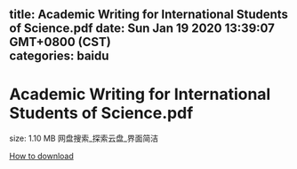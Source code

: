 
title: Academic Writing for International Students of Science.pdf
date: Sun Jan 19 2020 13:39:07 GMT+0800 (CST)    
categories: baidu
---

# Academic Writing for International Students of Science.pdf
size: 1.10 MB
 网盘搜索_探索云盘_界面简洁
 

[How to download](https://bpcam.bemobtrk.com/go/2ceec3aa-1ca2-46d6-b9ff-aaa5c184517c?jno=1478)